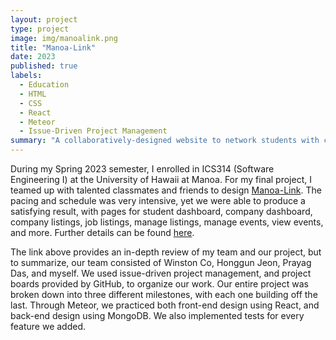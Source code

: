 ```yaml
---
layout: project
type: project
image: img/manoalink.png
title: "Manoa-Link"
date: 2023
published: true
labels:
  - Education
  - HTML
  - CSS
  - React
  - Meteor
  - Issue-Driven Project Management
summary: "A collaboratively-designed website to network students with companies."
---
```


During my Spring 2023 semester, I enrolled in ICS314 (Software Engineering I) at the University of Hawaii at Manoa. For my final project, I teamed up with talented classmates and friends to design [Manoa-Link](manoalink.site). The pacing and schedule was very intensive, yet we were able to produce a satisfying result, with pages for student dashboard, company dashboard, company listings, job listings, manage listings, manage events, view events, and more. Further details can be found [here](uhmanoalink.github.io/).

The link above provides an in-depth review of my team and our project, but to summarize, our team consisted of Winston Co, Honggun Jeon, Prayag Das, and myself. We used issue-driven project management, and project boards provided by GitHub, to organize our work. Our entire project was broken down into three different milestones, with each one building off the last. Through Meteor, we practiced both front-end design using React, and back-end design using MongoDB. We also implemented tests for every feature we added.
